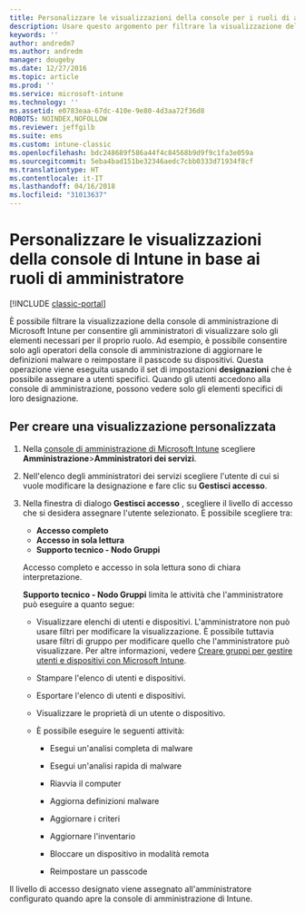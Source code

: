 ```yaml
---
title: Personalizzare le visualizzazioni della console per i ruoli di amministratore
description: Usare questo argomento per filtrare la visualizzazione della console di amministrazione di Intune per consentire agli amministratori di visualizzare solo gli elementi necessari per il proprio ruolo.
keywords: ''
author: andredm7
ms.author: andredm
manager: dougeby
ms.date: 12/27/2016
ms.topic: article
ms.prod: ''
ms.service: microsoft-intune
ms.technology: ''
ms.assetid: e0783eaa-67dc-410e-9e80-4d3aa72f36d8
ROBOTS: NOINDEX,NOFOLLOW
ms.reviewer: jeffgilb
ms.suite: ems
ms.custom: intune-classic
ms.openlocfilehash: bdc248689f586a44f4c84568b9d9f9c1fa3e059a
ms.sourcegitcommit: 5eba4bad151be32346aedc7cbb0333d71934f8cf
ms.translationtype: HT
ms.contentlocale: it-IT
ms.lasthandoff: 04/16/2018
ms.locfileid: "31013637"
---
```

# <a name="customize-intune-console-views-according-to-admin-roles"></a>Personalizzare le visualizzazioni della console di Intune in base ai ruoli di amministratore

[!INCLUDE [classic-portal](../includes/classic-portal.md)]

È possibile filtrare la visualizzazione della console di amministrazione di Microsoft Intune per consentire gli amministratori di visualizzare solo gli elementi necessari per il proprio ruolo. Ad esempio, è possibile consentire solo agli operatori della console di amministrazione di aggiornare le definizioni malware o reimpostare il passcode su dispositivi. Questa operazione viene eseguita usando il set di impostazioni **designazioni** che è possibile assegnare a utenti specifici. Quando gli utenti accedono alla console di amministrazione, possono vedere solo gli elementi specifici di loro designazione.

## <a name="to-create-a-custom-view"></a>Per creare una visualizzazione personalizzata

1. Nella [console di amministrazione di Microsoft Intune](https://manage.microsoft.com) scegliere **Amministrazione**&gt;**Amministratori dei servizi**.

2. Nell'elenco degli amministratori dei servizi scegliere l'utente di cui si vuole modificare la designazione e fare clic su **Gestisci accesso**.

3. Nella finestra di dialogo **Gestisci accesso** , scegliere il livello di accesso che si desidera assegnare l'utente selezionato. È possibile scegliere tra:

   -   **Accesso completo**
   -   **Accesso in sola lettura**
   -   **Supporto tecnico - Nodo Gruppi**

   Accesso completo e accesso in sola lettura sono di chiara interpretazione. <!--- **Helpdesk - Groups Node** allows users to choose from one of the following designations that provide custom levels of access to the Intune admin console:--->

   **Supporto tecnico - Nodo Gruppi** limita le attività che l'amministratore può eseguire a quanto segue:

   -   Visualizzare elenchi di utenti e dispositivi. L'amministratore non può usare filtri per modificare la visualizzazione. È possibile tuttavia usare filtri di gruppo per modificare quello che l'amministratore può visualizzare. Per altre informazioni, vedere [Creare gruppi per gestire utenti e dispositivi con Microsoft Intune](use-groups-to-manage-users-and-devices-with-microsoft-intune.md).

   -   Stampare l'elenco di utenti e dispositivi.

   -   Esportare l'elenco di utenti e dispositivi.

   -   Visualizzare le proprietà di un utente o dispositivo.

   -   È possibile eseguire le seguenti attività:

       -   Esegui un'analisi completa di malware

       -   Esegui un'analisi rapida di malware

       -   Riavvia il computer

       -   Aggiorna definizioni malware

       -   Aggiornare i criteri

       -   Aggiornare l'inventario

       -   Bloccare un dispositivo in modalità remota

       -   Reimpostare un passcode

Il livello di accesso designato viene assegnato all'amministratore configurato quando apre la console di amministrazione di Intune.
